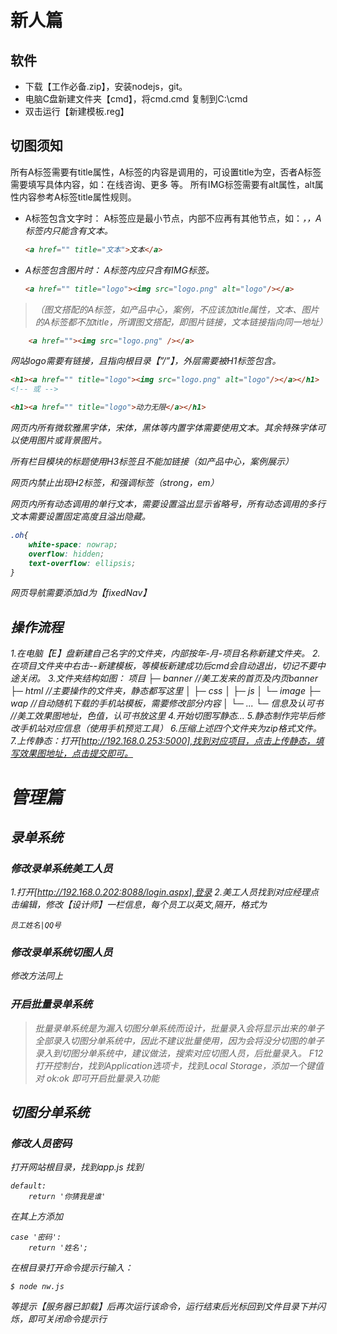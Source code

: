 # 新人篇
## 软件
- 下载【工作必备.zip】，安装nodejs，git。
- 电脑C盘新建文件夹【cmd】，将cmd.cmd 复制到C:\cmd
- 双击运行【新建模板.reg】

## 切图须知

所有A标签需要有title属性，A标签的内容是调用的，可设置title为空，否者A标签需要填写具体内容，如：在线咨询、更多 等。
所有IMG标签需要有alt属性，alt属性内容参考A标签title属性规则。

- A标签包含文字时：
    A标签应是最小节点，内部不应再有其他节点，如：<i>，<span>，A标签内只能含有文本。
    ```html
    <a href="" title="文本">文本</a>
    ```
- A标签包含图片时：
    A标签内应只含有IMG标签。
     ```html
    <a href="" title="logo"><img src="logo.png" alt="logo"/></a>
    ```

>（图文搭配的A标签，如产品中心，案例，不应该加title属性，文本、图片的A标签都不加title，所谓图文搭配，即图片链接，文本链接指向同一地址）
```html
    <a href=""><img src="logo.png" /></a>
```

网站logo需要有链接，且指向根目录【”/”】，外层需要被H1标签包含。
```html
<h1><a href="" title="logo"><img src="logo.png" alt="logo"/></a></h1>
<!-- 或 -->

<h1><a href="" title="logo">动力无限</a></h1>
```

网页内所有微软雅黑字体，宋体，黑体等内置字体需要使用文本。其余特殊字体可以使用图片或背景图片。

所有栏目模块的标题使用H3标签且不能加链接（如产品中心，案例展示）

网页内禁止出现H2标签，和强调标签（strong，em）

网页内所有动态调用的单行文本，需要设置溢出显示省略号，所有动态调用的多行文本需要设置固定高度且溢出隐藏。
```css
.oh{
    white-space: nowrap;
    overflow: hidden;
    text-overflow: ellipsis;
}
```

网页导航需要添加id为【fixedNav】

## 操作流程
1.在电脑【E】盘新建自己名字的文件夹，内部按年-月-项目名称新建文件夹。
2.在项目文件夹中右击--新建模板，等模板新建成功后cmd会自动退出，切记不要中途关闭。
3.文件夹结构如图：
    项目
    ├─ banner           //美工发来的首页及内页banner
    ├─ html             //主要操作的文件夹，静态都写这里
    │  ├─ css
    │  ├─ js
    │  └─ image
    ├─ wap              //自动随机下载的手机站模板，需要修改部分内容
    │  └─ ...
    └─ 信息及认可书      //美工效果图地址，色值，认可书放这里
4.开始切图写静态...
5.静态制作完毕后修改手机站对应信息（使用手机预览工具）
6.压缩上述四个文件夹为zip格式文件。
7.上传静态：打开[http://192.168.0.253:5000],找到对应项目，点击上传静态，填写效果图地址，点击提交即可。

# 管理篇
## 录单系统
### 修改录单系统美工人员
1.打开[http://192.168.0.202:8088/login.aspx],登录
2.美工人员找到对应经理点击编辑，修改【设计师】一栏信息，每个员工以英文,隔开，格式为
```
员工姓名|QQ号
```

### 修改录单系统切图人员
修改方法同上

### 开启批量录单系统
> 批量录单系统是为漏入切图分单系统而设计，批量录入会将显示出来的单子全部录入切图分单系统中，因此不建议批量使用，因为会将没分切图的单子录入到切图分单系统中，建议做法，搜索对应切图人员，后批量录入。
F12打开控制台，找到Application选项卡，找到Local Storage，添加一个键值对
ok:ok
即可开启批量录入功能

## 切图分单系统
### 修改人员密码
打开网站根目录，找到app.js
找到
```
default:
    return '你猜我是谁'
```
在其上方添加
```
case '密码':
    return '姓名';
```
在根目录打开命令提示行输入：
```
$ node nw.js
```
等提示【服务器已卸载】后再次运行该命令，运行结束后光标回到文件目录下并闪烁，即可关闭命令提示行

